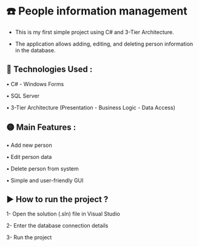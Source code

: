 # ☎️ People information management


* This is my first simple project using C# and 3-Tier Architecture.

- The application allows adding, editing, and deleting person information in the database.

## 📍 Technologies Used :

• C# - Windows Forms

• SQL Server

• 3-Tier Architecture (Presentation - Business Logic - Data Access)

## 🟡 Main Features :

• Add new person

• Edit person data

• Delete person from system

• Simple and user-friendly GUI

## ▶️ How to run the project ? 

1- Open the solution (.sln) file in Visual Studio

2- Enter the database connection details

3- Run the project








